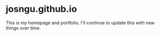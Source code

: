 # josngu.github.io
This is my homepage and portfolio. I'll continue to update this with new things over time.
